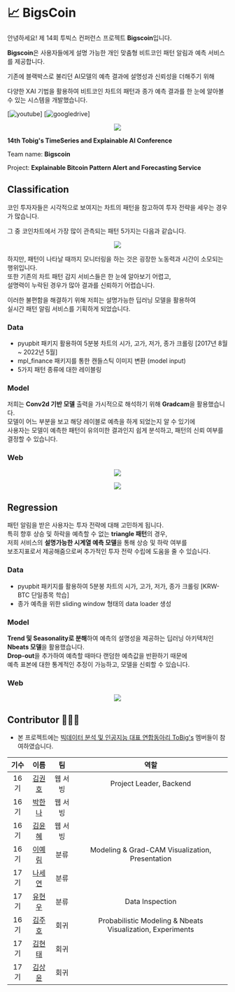 # 📈 BigsCoin  
안녕하세요! 제 14회 투빅스 컨퍼런스 프로젝트 **Bigscoin**입니다.    

**Bigscoin**은 사용자들에게 설명 가능한 개인 맞춤형 비트코인 패턴 알림과 예측 서비스를 제공합니다.  

기존에 블랙박스로 불리던 AI모델의 예측 결과에 설명성과 신뢰성을 더해주기 위해  

다양한 XAI 기법을 활용하여 비트코인 차트의 패턴과 종가 예측 결과를 한 눈에 알아볼 수 있는 시스템을 개발했습니다.  


[![youtube](https://img.shields.io/badge/Youtube-Link-red)]
[![googledrive](https://img.shields.io/badge/report-Link-lightgrey)]
<br>

<p align="center"><img src="https://user-images.githubusercontent.com/72960666/179309070-5bd34ff4-0d45-4dca-89d3-207c59c07161.png"></p>

**14th Tobig's TimeSeries and Explainable AI Conference**  

Team name: **Bigscoin**  

Project: **Explainable Bitcoin Pattern Alert and Forecasting Service**  



## Classification
코인 투자자들은 시각적으로 보여지는 차트의 패턴을 참고하여 투자 전략을 세우는 경우가 많습니다. 

그 중 코인차트에서 가장 많이 관측되는 패턴 5가지는 다음과 같습니다.
<p align="center"><img src="https://user-images.githubusercontent.com/72960666/179292406-5e47a37c-cb4c-41a5-894f-b15d8ddb5e5d.png"></p>

하지만, 패턴이 나타날 때까지 모니터링을 하는 것은 굉장한 노동력과 시간이 소모되는 행위입니다.  
또한 기존의 차트 패턴 감지 서비스들은 한 눈에 알아보기 어렵고,  
설명력이 누락된 경우가 많아 결과를 신뢰하기 어렵습니다.  

이러한 불편함을 해결하기 위해 저희는 설명가능한 딥러닝 모델을 활용하여  
실시간 패턴 알림 서비스를 기획하게 되었습니다.  

### Data   
- pyupbit 패키지 활용하여 5분봉 차트의 시가, 고가, 저가, 종가 크롤링 [2017년 8월 ~ 2022년 5월]  
- mpl_finance 패키지를 통한 캔들스틱 이미지 변환 (model input)  
- 5가지 패턴 종류에 대한 레이블링

### Model  
저희는 **Conv2d 기반 모델** 출력을 가시적으로 해석하기 위해 **Gradcam**을 활용했습니다.  
모델이 어느 부분을 보고 해당 레이블로 예측을 하게 되었는지 알 수 있기에   
사용자는 모델이 예측한 패턴이 유의미한 결과인지 쉽게 분석하고, 패턴의 신뢰 여부를 결정할 수 있습니다.  

### Web 
<p align="center"><img src="https://user-images.githubusercontent.com/72960666/179319379-4b9be555-b059-49f2-9a0d-884b5e462401.png"></p>
<p align="center"><img src="https://user-images.githubusercontent.com/72960666/179319381-31e7d716-de2b-43ad-ba0b-85f7dceb89d5.png"></p>

## Regression
패턴 알림을 받은 사용자는 투자 전략에 대해 고민하게 됩니다.  
특히 향후 상승 및 하락을 예측할 수 없는 **triangle 패턴**의 경우,  
저희 서비스의 **설명가능한 시계열 예측 모델**을 통해 상승 및 하락 여부를  
보조지표로서 제공해줌으로써 추가적인 투자 전략 수립에 도움을 줄 수 있습니다.  

### Data   
- pyupbit 패키지를 활용하여 5분봉 차트의 시가, 고가, 저가, 종가 크롤링 [KRW-BTC 단일종목 학습]  
- 종가 예측을 위한 sliding window 형태의 data loader 생성  

### Model  
**Trend 및 Seasonality로 분해**하여 예측의 설명성을 제공하는 딥러닝 아키텍처인 **Nbeats 모델**을 활용했습니다.  
**Drop-out**을 추가하여 예측할 때마다 랜덤한 예측값을 반환하기 때문에  
예측 표본에 대한 통계적인 추정이 가능하고, 모델을 신뢰할 수 있습니다.  

### Web  
<p align="center"><img src = "https://user-images.githubusercontent.com/72960666/179319371-873b11e9-87bf-4cd2-88eb-654994356918.png"></p>


## Contributor 🧑‍🤝‍🧑

- 본 프로젝트에는 [빅데이터 분석 및 인공지능 대표 연합동아리 ToBig's](http://www.datamarket.kr/xe/) 멤버들이 참여하였습니다.

|기수|이름|팀|역할
|:-----:|:-----:|:-----:|:-----:|
|16기|[김권호](https://github.com/kkhv)|웹 서빙|Project Leader, Backend|
|16기|[박한나](https://github.com/hanna56)|웹 서빙||
|16기|[김윤혜](https://github.com/yoonene)|웹 서빙||
|16기|[이예림](https://github.com/YerimLee00)|분류|Modeling & Grad-CAM Visualization, Presentation|
|17기|[나세연]()|분류||
|17기|[유현우](https://github.com/yhw4343)|분류|Data Inspection|
|16기|[김주호](https://github.com/Jooho-Git)|회귀|Probabilistic Modeling & Nbeats Visualization, Experiments|
|17기|[김현태](https://github.com/hyuntai97)|회귀||
|17기|[김상윤](https://github.com/tkddbs0411)|회귀||

